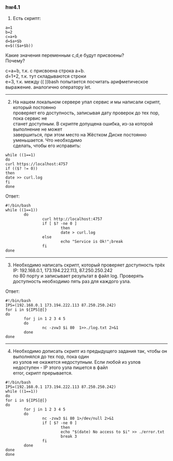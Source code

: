 ### hw4.1

1. Есть скрипт:  
```
a=1
b=2
c=a+b
d=$a+$b
e=$(($a+$b))
```
   
 Какие значения переменным c,d,e будут присвоены?  
 Почему?  

c=a+b, т.к. с присвоена строка a+b.  
d=1+2, т.к. тут складываются строки  
e=3, т.к. между ((  ))bash попытается посчитать арифметическое выражение. аналогично оператору let.  

---

2. На нашем локальном сервере упал сервис и мы написали скрипт, который постоянно  
проверяет его доступность, записывая дату проверок до тех пор, пока сервис не  
станет доступным. В скрипте допущена ошибка, из-за которой выполнение не может  
завершиться, при этом место на Жёстком Диске постоянно уменьшается. Что необходимо  
сделать, чтобы его исправить:
```
while ((1==1)
do
curl https://localhost:4757
if (($? != 0))
then
date >> curl.log
fi
done
```
Ответ:
```
#!/bin/bash
while ((1==1))
        do
                curl http://localhost:4757
                if [ $? -ne 0 ]
                        then
                        date > curl.log
                else
                        echo "Service is Ok!";break
                fi
done

```
---

3. Необходимо написать скрипт, который проверяет доступность трёх IP: 192.168.0.1, 173.194.222.113, 87.250.250.242  
по 80 порту и записывает результат в файл log. Проверять доступность необходимо пять раз для каждого узла.  

Ответ:
```
#!/bin/bash
IPS=(192.168.0.1 173.194.222.113 87.250.250.242)
for i in ${IPS[@]}
do
        for j in 1 2 3 4 5
        do
                nc -zvw3 $i 80  1>>./log.txt 2>&1
        done
done
```
---

4. Необходимо дописать скрипт из предыдущего задания так, чтобы он выполнялся до тех пор, пока один  
из узлов не окажется недоступным. Если любой из узлов недоступен - IP этого узла пишется в файл  
error, скрипт прерывается.
```
#!/bin/bash
IPS=(192.168.0.1 173.194.222.113 87.250.250.242)
while ((1==1))
do
for i in ${IPS[@]}
do
        for j in 1 2 3 4 5
        do
                nc -zvw3 $i 80 1>/dev/null 2>&1
                if [ $? -ne 0 ]
                        then
                        echo "$(date) No access to $i" >> ./error.txt
                        break 3
                fi
        done
done
done
```
